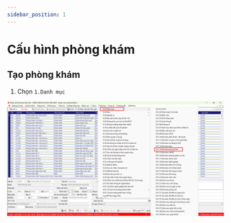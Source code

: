```yaml
---
sidebar_position: 1
---
```


# Cấu hình phòng khám

## Tạo phòng khám
1. Chọn `1.Danh mục`

![Alt text](img/danh-muc-pk_menu.png)

